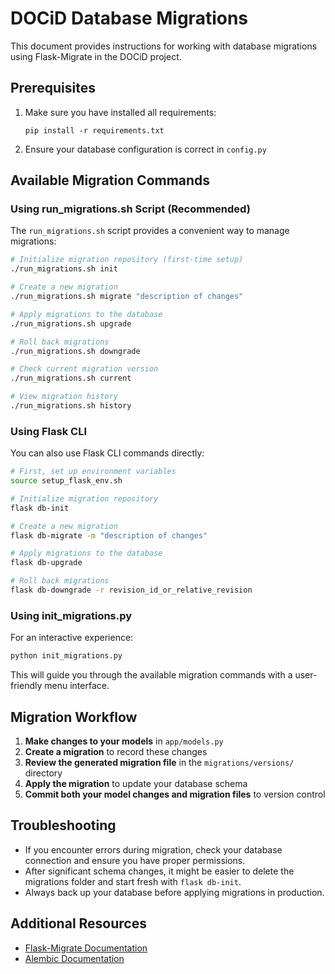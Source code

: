 # DOCiD Database Migrations

This document provides instructions for working with database migrations using Flask-Migrate in the DOCiD project.

## Prerequisites

1. Make sure you have installed all requirements:
   ```
   pip install -r requirements.txt
   ```

2. Ensure your database configuration is correct in `config.py`

## Available Migration Commands

### Using run_migrations.sh Script (Recommended)

The `run_migrations.sh` script provides a convenient way to manage migrations:

```bash
# Initialize migration repository (first-time setup)
./run_migrations.sh init

# Create a new migration
./run_migrations.sh migrate "description of changes"

# Apply migrations to the database
./run_migrations.sh upgrade

# Roll back migrations
./run_migrations.sh downgrade

# Check current migration version
./run_migrations.sh current

# View migration history
./run_migrations.sh history
```

### Using Flask CLI

You can also use Flask CLI commands directly:

```bash
# First, set up environment variables
source setup_flask_env.sh

# Initialize migration repository
flask db-init

# Create a new migration
flask db-migrate -m "description of changes"

# Apply migrations to the database
flask db-upgrade

# Roll back migrations
flask db-downgrade -r revision_id_or_relative_revision
```

### Using init_migrations.py

For an interactive experience:

```bash
python init_migrations.py
```

This will guide you through the available migration commands with a user-friendly menu interface.

## Migration Workflow

1. **Make changes to your models** in `app/models.py`
2. **Create a migration** to record these changes
3. **Review the generated migration file** in the `migrations/versions/` directory
4. **Apply the migration** to update your database schema
5. **Commit both your model changes and migration files** to version control

## Troubleshooting

- If you encounter errors during migration, check your database connection and ensure you have proper permissions.
- After significant schema changes, it might be easier to delete the migrations folder and start fresh with `flask db-init`.
- Always back up your database before applying migrations in production.

## Additional Resources

- [Flask-Migrate Documentation](https://flask-migrate.readthedocs.io/)
- [Alembic Documentation](https://alembic.sqlalchemy.org/)
